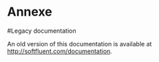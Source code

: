 # Annexe

#Legacy documentation

An old version of this documentation is available at http://softfluent.com/documentation.
